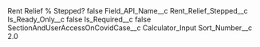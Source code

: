 <?xml version="1.0" encoding="UTF-8"?>
<CustomMetadata xmlns="http://soap.sforce.com/2006/04/metadata" xmlns:xsi="http://www.w3.org/2001/XMLSchema-instance" xmlns:xsd="http://www.w3.org/2001/XMLSchema">
    <label>Rent Relief % Stepped?</label>
    <protected>false</protected>
    <values>
        <field>Field_API_Name__c</field>
        <value xsi:type="xsd:string">Rent_Relief_Stepped__c</value>
    </values>
    <values>
        <field>Is_Ready_Only__c</field>
        <value xsi:type="xsd:boolean">false</value>
    </values>
    <values>
        <field>Is_Required__c</field>
        <value xsi:type="xsd:boolean">false</value>
    </values>
    <values>
        <field>SectionAndUserAccessOnCovidCase__c</field>
        <value xsi:type="xsd:string">Calculator_Input</value>
    </values>
    <values>
        <field>Sort_Number__c</field>
        <value xsi:type="xsd:double">2.0</value>
    </values>
</CustomMetadata>
